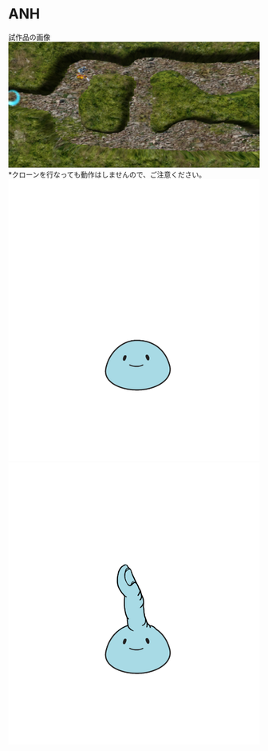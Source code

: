 ANH
===
試作品の画像
![image](TestScene.jpg)
<br>*クローンを行なっても動作はしませんので、ご注意ください。
![image](zeri01.png)
![image](zeri02.png)
